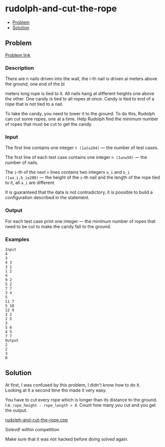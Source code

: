 # rudolph-and-cut-the-rope 
- [Problem](#problem)
- [Solution](#solution)

## Problem
[Problem link](https://codeforces.com/contest/1846/problem/A)

### Description
There are n nails driven into the wall, the i-th nail is driven ai meters above the ground, one end of the bi

meters long rope is tied to it. All nails hang at different heights one above the other. One candy is tied to all ropes at once. Candy is tied to end of a rope that is not tied to a nail.

To take the candy, you need to lower it to the ground. To do this, Rudolph can cut some ropes, one at a time. Help Rudolph find the minimum number of ropes that must be cut to get the candy.

### Input
The first line contains one integer `t (1≤t≤104)` — the number of test cases.

The first line of each test case contains one integer `n (1≤n≤50)` — the number of nails.

The `i`-th of the next `n` lines contains two integers `a_i` and `b_i` `(1≤a_i,b_i≤200)` — the height of the `i`-th nail and the length of the rope tied to it, all `a_i` are different.

It is guaranteed that the data is not contradictory, it is possible to build a configuration described in the statement.

### Output
For each test case print one integer — the minimum number of ropes that need to be cut to make the candy fall to the ground.

### Examples
```
Input
4
3
4 3
3 1
1 2
4
9 2
5 2
7 7
3 4
5
11 7
5 10
12 9
3 2
1 5
3
5 6
4 5
7 7
Output
2
2
3
0
```

## Solution

At first, I was confused by this problem, I didn't know how to do it.  
Looking at it a second time tho made it very easy.  

You have to cut every rope which is longer than its distance to the ground. I.e. `rope_height - rope_length > 0`. Count how many you cut and you get the output.  

[rudolph-and-cut-the-rope.cpp](./rudolph-and-cut-the-rope.cpp)

Solevd! within competition

Make sure that it was not hacked before doing solved again.